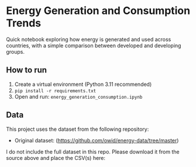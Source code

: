 # Energy Generation and Consumption Trends

Quick notebook exploring how energy is generated and used across countries, with a simple comparison between developed and developing groups.

## How to run
1) Create a virtual environment (Python 3.11 recommended)
2) `pip install -r requirements.txt`
3) Open and run: `energy_generation_consumption.ipynb`

## Data
This project uses the dataset from the following repository:

- Original dataset: (https://github.com/owid/energy-data/tree/master)

I do not include the full dataset in this repo. Please download it from the source above and place the CSV(s) here:

